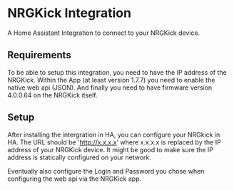 # NRGKick Integration

A Home Assistant Integration to connect to your NRGKick device.


## Requirements
To be able to setup this integration, you need to have the IP address of the NRGKick.
Within the App (at least version 1.7.7) you need to enable the native web api (JSON).
And finally you need to have firmware version 4.0.0.64 on the NRGKick itself.

## Setup
After installing the intergration in HA, you can configure your NRGkick in HA.
The URL should be 'http://x.x.x.x' where x.x.x.x is replaced by the IP address of your NRGKick device.
It might be good to make sure the IP address is statically configured on your network.

Eventually also configure the Login and Password you chose when configuring the web api via the
NRGKick app.